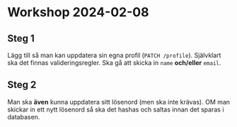 # Workshop 2024-02-08

## Steg 1

Lägg till så man kan uppdatera sin egna profil (`PATCH /profile`).
Självklart ska det finnas valideringsregler. Ska gå att skicka in `name` **och/eller** `email`.

## Steg 2

Man ska **även** kunna uppdatera sitt lösenord (men ska inte krävas). OM man skickar in ett nytt lösenord så ska det hashas och saltas innan det sparas i databasen.
